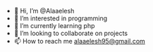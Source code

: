 - 👋 Hi, I’m @Alaaelesh
- 👀 I’m interested in programming
- 🌱 I’m currently learning php
- 💞️ I’m looking to collaborate on projects
- 📫 How to reach me alaaelesh95@gmail.com

<!---
Alaaelesh/Alaaelesh is a ✨ special ✨ repository because its `README.md` (this file) appears on your GitHub profile.
You can click the Preview link to take a look at your changes.
--->
